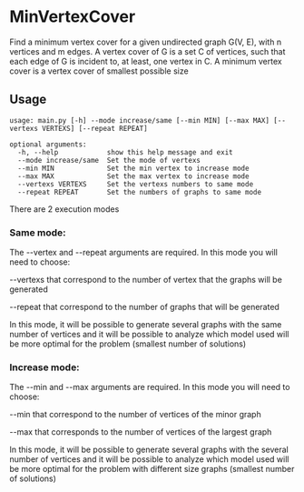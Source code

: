 # MinVertexCover
Find a minimum vertex cover for a given undirected graph G(V, E), with n vertices and m edges. A vertex cover of G is a set C of vertices, such that each edge of G is incident to, at least, one vertex in C. A minimum vertex cover is a vertex cover of smallest possible size


## Usage
````
usage: main.py [-h] --mode increase/same [--min MIN] [--max MAX] [--vertexs VERTEXS] [--repeat REPEAT]

optional arguments:
  -h, --help            show this help message and exit
  --mode increase/same  Set the mode of vertexs
  --min MIN             Set the min vertex to increase mode
  --max MAX             Set the max vertex to increase mode
  --vertexs VERTEXS     Set the vertexs numbers to same mode
  --repeat REPEAT       Set the numbers of graphs to same mode
  `````

There are 2 execution modes

### Same mode:  
The --vertex and --repeat arguments are required.
In this mode you will need to choose:

--vertexs that correspond to the number of vertex that the graphs will be generated

--repeat that correspond to the number of graphs that will be generated
          
  In this mode, it will be possible to generate several graphs with the same number of vertices and it will be possible to analyze which model used will be more optimal for the problem (smallest number of solutions)
  
### Increase mode:  
The --min and --max arguments are required.
In this mode you will need to choose:

--min that correspond to the number of vertices of the minor graph

--max that corresponds to the number of vertices of the largest graph
          
  In this mode, it will be possible to generate several graphs with the several number of vertices and it will be possible to analyze which model used will be more optimal for the problem with different size graphs (smallest number of solutions)
         
     
